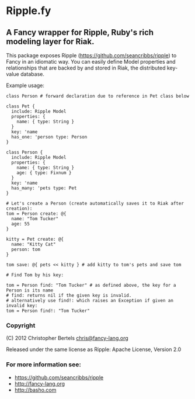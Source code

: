 # Ripple.fy
## A Fancy wrapper for Ripple, Ruby's rich modeling layer for Riak.

This package exposes Ripple (https://github.com/seancribbs/ripple) to Fancy in an idiomatic way.
You can easily define Model properties and relationships that are backed by and stored in Riak, the distributed key-value database.

Example usage:

```fancy
class Person # forward declaration due to reference in Pet class below

class Pet {
  include: Ripple Model
  properties: {
    name: { type: String }
  }
  key: 'name
  has_one: 'person type: Person
}

class Person {
  include: Ripple Model
  properties: {
    name: { type: String }
    age: { type: Fixnum }
  }
  key: 'name
  has_many: 'pets type: Pet
}

# Let's create a Person (create automatically saves it to Riak after creation):
tom = Person create: @{
  name: "Tom Tucker"
  age: 55
}

kitty = Pet create: @{
  name: "Kitty Cat"
  person: tom
}

tom save: @{ pets << kitty } # add kitty to tom's pets and save tom

# Find Tom by his key:

tom = Person find: "Tom Tucker" # as defined above, the key for a Person is its name
# find: returns nil if the given key is invalid.
# alternatively use find!: which raises an Exception if given an invalid key:
tom = Person find!: "Tom Tucker"
```

### Copyright

(C) 2012 Christopher Bertels chris@fancy-lang.org

Released under the same license as Ripple: Apache License, Version 2.0

### For more information see:
  - https://github.com/seancribbs/ripple
  - http://fancy-lang.org
  - http://basho.com
